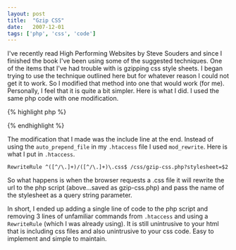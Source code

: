 ```yaml
---
layout: post
title:  "Gzip CSS" 
date:   2007-12-01
tags: ['php', 'css', 'code']
---
```


I've recently read High Performing Websites by Steve Souders and since I finished
the book I've been using some of the suggested techniques. One of the items that
I've had trouble with is gzipping css style sheets. I began trying to use the
technique outlined here but for whatever reason I could not get it to work. So I
modified that method into one that would work (for me). Personally, I feel that
it is quite a bit simpler. Here is what I did. I used the same php code with one
modification.

{% highlight php %}
<?
    ob_start("ob_gzhandler");
    header("Content-type: text/css; charset: UTF-8");
    header("Cache-Control: must-revalidate");
    $offset = 60 * 60;
    $ExpStr = "Expires: " . gmdate("D, d M Y H:i:s", time() + $offset) . " GMT";
    header($ExpStr);
    include($_REQUEST['stylesheet'] . ".css");
?>
{% endhighlight %}

The modification that I made was the include line at the end. Instead of using
the `auto_prepend_file` in my `.htaccess` file I used `mod_rewrite`. Here is what
I put in `.htaccess`.

`RewriteRule ^([^/\.]+)/([^/\.]+)\.css$ /css/gzip-css.php?stylesheet=$2`

So what happens is when the browser requests a .css file it will rewrite the url
to the php script (above...saved as gzip-css.php) and pass the name of the
stylesheet as a query string parameter.

In short, I ended up adding a single line of code to the php script and removing
3 lines of unfamiliar commands from `.htaccess` and using a `RewriteRule` (which
I was already using). It is still unintrusive to your html that is including css
files and also unintrusive to your css code. Easy to implement and simple to
maintain.

